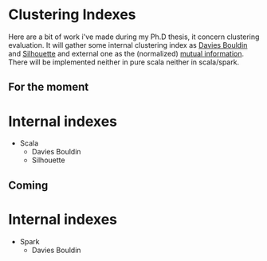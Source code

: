 # Clustering Indexes

Here are a bit of work i've made during my Ph.D thesis, it concern clustering evaluation. It will gather some internal clustering index as [Davies Bouldin](https://en.wikipedia.org/wiki/Davies%E2%80%93Bouldin_index) and [Silhouette](https://en.wikipedia.org/wiki/Silhouette_(clustering)) and external one as the (normalized) [mutual information](https://en.wikipedia.org/wiki/Mutual_information). There will be implemented neither in pure scala neither in scala/spark.

## For the moment

# Internal indexes
* Scala
  * Davies Bouldin
  * Silhouette

## Coming

# Internal indexes
* Spark
  * Davies Bouldin